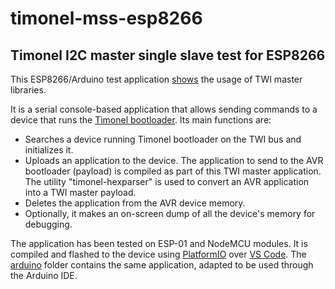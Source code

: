 # timonel-mss-esp8266
## Timonel I2C master single slave test for ESP8266

This ESP8266/Arduino test application [shows](http://youtu.be/-7GOMToGvzI) the usage of TWI master libraries.

It is a serial console-based application that allows sending commands to a device that runs the [Timonel bootloader](https://github.com/casanovg/timonel). Its main functions are:

* Searches a device running Timonel bootloader on the TWI bus and initializes it.
* Uploads an application to the device. The application to send to the AVR bootloader (payload) is compiled as part of this TWI master application. The utility "timonel-hexparser" is used to convert an AVR application into a TWI master payload.
* Deletes the application from the AVR device memory.
* Optionally, it makes an on-screen dump of all the device's memory for debugging.

The application has been tested on ESP-01 and NodeMCU modules. It is compiled and flashed to the device using [PlatformIO](http://platformio.org) over [VS Code](http://code.visualstudio.com). The [arduino](/arduino/Timonel-MSS-ESP8266) folder contains the same application, adapted to be used through the Arduino IDE.
